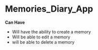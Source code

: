 # Memories_Diary_App

<b>Can Have</b>
- Will have the ability to create a memory
- Will be able to edit a memory 
- will be able to delete a memory 
